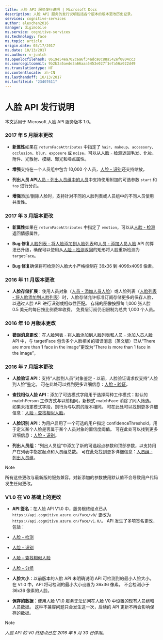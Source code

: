 ```yaml
---
title: 人脸 API 服务发行说明 | Microsoft Docs
description: 人脸 API 服务的发行说明包括各个版本的版本更改历史记录。
services: cognitive-services
author: alexchen2016
manager: digimobile
ms.service: cognitive-services
ms.technology: face
ms.topic: article
origin.date: 03/17/2017
ms.date: 10/13/2017
ms.author: v-junlch
ms.openlocfilehash: 0619e54ea702c6a6f34adca0c88a542ef0804cc3
ms.sourcegitcommit: 9b2b3a5aede3a66aaa5453e027f1e7a56a022d49
ms.translationtype: HT
ms.contentlocale: zh-CN
ms.lasthandoff: 10/13/2017
ms.locfileid: "23407611"
---
```

# <a name="face-api-release-notes"></a>人脸 API 发行说明

本文适用于 Microsoft 人脸 API 服务版本 1.0。

### <a name="release-changes-in-may-2017"></a>2017 年 5 月版本更改

- **新属性**如果在 `returnFaceAttributes` 中指定了 `hair`、`makeup`、`accessory`、`occlusion`、`blur`、`exposure` 或 `noise`，可以从[人脸 - 检测](https://dev.cognitive.azure.cn/docs/services/563879b61984550e40cbbe8d/operations/563879b61984550f30395236)返回毛发、化妆、附件、光散射、模糊、曝光和噪点属性。

- **增强**支持在一个人员组中包含 10,000 个人员，[人脸 - 识别](https://dev.cognitive.azure.cn/docs/services/563879b61984550e40cbbe8d/operations/563879b61984550f30395239)还支持缩放。

- **列出人员 API**[人员 - 列出人员组中的人员](https://dev.cognitive.azure.cn/docs/services/563879b61984550e40cbbe8d/operations/563879b61984550f30395241)中支持使用附加的可选参数 `start` 和 `top` 进行分页。

- **增强**添加/删除人脸时，支持针对不同的人脸列表或人员组中的不同人员使用并发性。

### <a name="release-changes-in-march-2017"></a>2017 年 3 月版本更改
- **新属性**如果在 `returnFaceAttributes` 中指定了 `emotion`，可以从[人脸 - 检测](https://dev.cognitive.azure.cn/docs/services/563879b61984550e40cbbe8d/operations/563879b61984550f30395236)返回情感属性。

- **Bug 修复**[人脸列表 - 将人脸添加到人脸列表](https://dev.cognitive.azure.cn/docs/services/563879b61984550e40cbbe8d/operations/563879b61984550f30395250)和[人员 - 添加人员人脸](https://dev.cognitive.azure.cn/docs/services/563879b61984550e40cbbe8d/operations/563879b61984550f3039523b) API 的算法已升级，确保可以使用从[人脸 - 检测](https://dev.cognitive.azure.cn/docs/services/563879b61984550e40cbbe8d/operations/563879b61984550f30395236)返回的矩形将人脸重新检测为 `targetFace`。

- **Bug 修复**确保将可检测的人脸大小严格控制在 36x36 到 4096x4096 像素。

### <a name="release-changes-in-november-2016"></a>2016 年 11 月版本更改
- **人脸存储扩展**：使用人员对象（[人员 - 添加人员人脸](https://dev.cognitive.azure.cn/docs/services/563879b61984550e40cbbe8d/operations/563879b61984550f3039523b)）或人脸列表（[人脸列表 - 将人脸添加到人脸列表](https://dev.cognitive.azure.cn/docs/services/563879b61984550e40cbbe8d/operations/563879b61984550f30395250)）时，人脸存储允许标准订阅存储更多的保存人脸，以通过人脸 API 进行识别或相似性匹配。 存储的图像按照每 1,000 张人脸 0.5 美元的每日按比例费率收费。 免费层订阅仍旧限制为总共 1,000 个人员。

### <a name="release-changes-in-october-2016"></a>2016 年 10 月版本更改
- **错误消息更改**：在[人脸列表 - 将人脸添加到人脸列表](https://dev.cognitive.azure.cn/docs/services/563879b61984550e40cbbe8d/operations/563879b61984550f30395250)和[人员 - 添加人员人脸](https://dev.cognitive.azure.cn/docs/services/563879b61984550e40cbbe8d/operations/563879b61984550f3039523b) API 中，与 targetFace 包含多个人脸相关的错误消息（英文版）已从“There are more than 1 face in the image”更改为“There is more than 1 face in the image”。

### <a name="release-changes-in-july-2016"></a>2016 年 7 月版本更改
- **人脸验证 API**：支持“人脸到人员”对象鉴定 - 以前，人脸验证请求仅支持“人脸到人脸”鉴定。 可在此处可以找到更多详细信息：[人脸 - 验证](https://dev.cognitive.azure.cn/docs/services/563879b61984550e40cbbe8d/operations/563879b61984550f3039523a)。

- **查找相似人脸 API**：添加了可选模式字段用于选择两种工作模式：默认的 matchPerson 工作方式与以前相同，新模式 matchFace 消除了同人筛选。 如果未指定模式字段，则行为与以前的版本相同。 可在此处可以找到更多详细信息：[人脸 - 查找相似人脸](https://dev.cognitive.azure.cn/docs/services/563879b61984550e40cbbe8d/operations/563879b61984550f30395237)。

- **人脸识别 API**：为用户启用了一个可选的用户指定 confidenceThreshold，用于定义某个人脸是否属于某个人员对象的置信度阈值。 可在此处可以找到更多详细信息：[人脸 - 识别](https://dev.cognitive.azure.cn/docs/services/563879b61984550e40cbbe8d/operations/563879b61984550f30395239)。

- **列出人员组**：“列出人员组”中添加了新的可选起点参数和顶部参数，以支持用户在列表中指定起点和人员组总数。 可在此处找到更多详细信息：[人员组 - 列出人员组](https://dev.cognitive.azure.cn/docs/services/563879b61984550e40cbbe8d/operations/563879b61984550f30395248)。

>[!NOTE]
>所有这些更改与最新版的服务兼容，对新添加的参数使用默认值不会导致用户代码发生任何更改。 

### <a name="v10-changes-from-v0"></a>V1.0 在 V0 基础上的更改
- **API 签名**：在人脸 API V1.0 中，服务根终结点已从 ```https://api.cognitive.azure.cn/face/v0/``` 更改为 ```https://api.cognitive.azure.cn/face/v1.0/```。 API 发生了多项签名更改，包括：
 - [人脸 - 检测](https://dev.cognitive.azure.cn/docs/services/563879b61984550e40cbbe8d/operations/563879b61984550f30395236)
 - [人脸 - 识别](https://dev.cognitive.azure.cn/docs/services/563879b61984550e40cbbe8d/operations/563879b61984550f30395239)
 - [人脸 - 查找相似人脸](https://dev.cognitive.azure.cn/docs/services/563879b61984550e40cbbe8d/operations/563879b61984550f30395237)
 - [人脸 - 分组](https://dev.cognitive.azure.cn/docs/services/563879b61984550e40cbbe8d/operations/563879b61984550f30395238)

- **人脸大小**：以前版本的人脸 API 未明确说明 API 可检测到的最小人脸大小。 在 V1.0 中，API 将可检测的最小大小设置为 36x36 像素。 不会检测小于 36x36 像素的人脸。

- **保存的数据**：使用人脸 V1.0 服务无法访问在人脸 V0 中设置的现有人员组和人员数据。 这种不兼容问题只会发生这一次，后续的 API 更新不再会影响保存的数据。

>[!NOTE]
>*人脸 API 的 V0 终结点已在 2016 年 6 月 30 日停用*。

